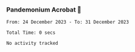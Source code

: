 ### Pandemonium Acrobat 🤸

<!--START_SECTION:waka-->

```all_time
From: 24 December 2023 - To: 31 December 2023

Total Time: 0 secs

No activity tracked
```

<!--END_SECTION:waka-->
